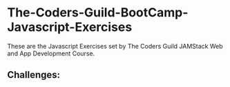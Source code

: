 # The-Coders-Guild-BootCamp-Javascript-Exercises
These are the Javascript Exercises set by The Coders Guild JAMStack Web and App Development Course.

Challenges:
-
